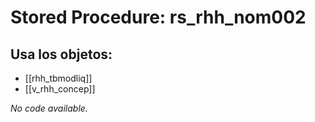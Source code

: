 # Stored Procedure: rs_rhh_nom002

## Usa los objetos:
- [[rhh_tbmodliq]]
- [[v_rhh_concep]]

*No code available.*
